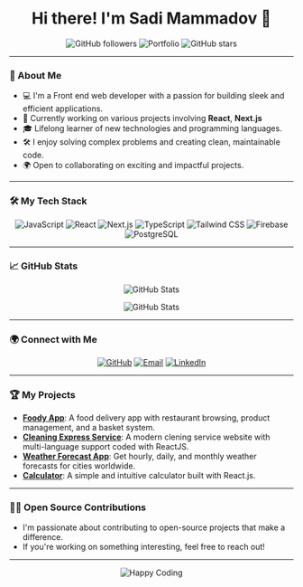 <h1 align="center">Hi there! I'm Sadi Mammadov 👋</h1>

<p align="center">
  <img src="https://img.shields.io/github/followers/Sedi98?label=Follow%20Me&style=social" alt="GitHub followers" />
  <img src="https://img.shields.io/badge/Portfolio%20Website-Visit-blueviolet?style=flat&logo=web" alt="Portfolio" />
  <img src="https://img.shields.io/github/stars/Sedi98?style=social" alt="GitHub stars" />
</p>

---

### 🌟 About Me

- 💻 I'm a Front end web developer with a passion for building sleek and efficient applications.
- 🚀 Currently working on various projects involving **React**, **Next.js**
- 🎓 Lifelong learner of new technologies and programming languages.
- 🛠️ I enjoy solving complex problems and creating clean, maintainable code.
- 🌍 Open to collaborating on exciting and impactful projects.

---

### 🛠️ My Tech Stack

<p align="center">
  <img src="https://img.shields.io/badge/JavaScript-F7DF1E?style=flat&logo=javascript&logoColor=black" alt="JavaScript" />
  <img src="https://img.shields.io/badge/React-61DAFB?style=flat&logo=react&logoColor=white" alt="React" />
  <img src="https://img.shields.io/badge/Next.js-000000?style=flat&logo=nextdotjs&logoColor=white" alt="Next.js" />
  <img src="https://img.shields.io/badge/TypeScript-007ACC?style=flat&logo=typescript&logoColor=white" alt="TypeScript" />
  <img src="https://img.shields.io/badge/Tailwind_CSS-38B2AC?style=flat&logo=tailwind-css&logoColor=white" alt="Tailwind CSS" />
  <img src="https://img.shields.io/badge/Firebase-FFCA28?style=flat&logo=firebase&logoColor=white" alt="Firebase" />
  <img src="https://img.shields.io/badge/PostgreSQL-336791?style=flat&logo=postgresql&logoColor=white" alt="PostgreSQL" />
</p>

---

### 📈 GitHub Stats

<p align="center">
  <img  src="https://github-readme-stats.vercel.app/api/top-langs/?username=Sedi98&layout=compact&theme=radical" alt="GitHub Stats" />
</p>

<p align="center">
  <img src="https://github-readme-stats.vercel.app/api?username=Sedi98&show_icons=true&theme=radical" alt="GitHub Stats" />
</p>







---

### 🌍 Connect with Me

<p align="center">
  <a href="https://github.com/Sedi98"><img src="https://img.shields.io/badge/GitHub-181717?style=flat&logo=github&logoColor=white" alt="GitHub"></a>
  <a href="mailto:sedi9816@gmail.com"><img src="https://img.shields.io/badge/Email-D14836?style=flat&logo=gmail&logoColor=white" alt="Email"></a>
  <a href="https://www.linkedin.com/in/sadi-mammadov-62a5a6229/"><img src="https://img.shields.io/badge/LinkedIn-0077B5?style=flat&logo=linkedin&logoColor=white" alt="LinkedIn"></a>
</p>

---

### 🏆 My Projects

- **[Foody App](https://github.com/Sedi98/foody-vite)**: A food delivery app with restaurant browsing, product management, and a basket system.
- **[Cleaning Express Service](https://cleaningexpress.az/)**: A modern clening service website with multi-language support coded with ReactJS.
- **[Weather Forecast App](https://github.com/Sedi98/WeatherForecastGlobal)**: Get hourly, daily, and monthly weather forecasts for cities worldwide.
- **[Calculator](https://github.com/Sedi98/ReactCalculator)**: A simple and intuitive calculator built with React.js.

---

### 🧑‍💻 Open Source Contributions

- I'm passionate about contributing to open-source projects that make a difference.
- If you're working on something interesting, feel free to reach out!

---

<p align="center">
  <img src="https://img.shields.io/badge/Happy%20Coding-0078D4?style=flat&logo=azuredevops&logoColor=white" alt="Happy Coding">
</p>
